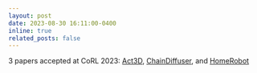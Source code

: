 ```yaml
---
layout: post
date: 2023-08-30 16:11:00-0400
inline: true
related_posts: false
---
```


3 papers accepted at CoRL 2023: [Act3D](https://act3d.github.io/), [ChainDiffuser](https://openreview.net/pdf?id=W0zgY2mBTA8), and [HomeRobot](https://arxiv.org/pdf/2306.11565.pdf)